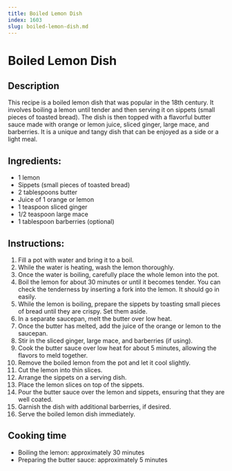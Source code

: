 ```yaml
---
title: Boiled Lemon Dish
index: 1603
slug: boiled-lemon-dish.md
---
```


# Boiled Lemon Dish

## Description
This recipe is a boiled lemon dish that was popular in the 18th century. It involves boiling a lemon until tender and then serving it on sippets (small pieces of toasted bread). The dish is then topped with a flavorful butter sauce made with orange or lemon juice, sliced ginger, large mace, and barberries. It is a unique and tangy dish that can be enjoyed as a side or a light meal.

## Ingredients:
- 1 lemon
- Sippets (small pieces of toasted bread)
- 2 tablespoons butter
- Juice of 1 orange or lemon
- 1 teaspoon sliced ginger
- 1/2 teaspoon large mace
- 1 tablespoon barberries (optional)

## Instructions:
1. Fill a pot with water and bring it to a boil.
2. While the water is heating, wash the lemon thoroughly.
3. Once the water is boiling, carefully place the whole lemon into the pot.
4. Boil the lemon for about 30 minutes or until it becomes tender. You can check the tenderness by inserting a fork into the lemon. It should go in easily.
5. While the lemon is boiling, prepare the sippets by toasting small pieces of bread until they are crispy. Set them aside.
6. In a separate saucepan, melt the butter over low heat.
7. Once the butter has melted, add the juice of the orange or lemon to the saucepan.
8. Stir in the sliced ginger, large mace, and barberries (if using).
9. Cook the butter sauce over low heat for about 5 minutes, allowing the flavors to meld together.
10. Remove the boiled lemon from the pot and let it cool slightly.
11. Cut the lemon into thin slices.
12. Arrange the sippets on a serving dish.
13. Place the lemon slices on top of the sippets.
14. Pour the butter sauce over the lemon and sippets, ensuring that they are well coated.
15. Garnish the dish with additional barberries, if desired.
16. Serve the boiled lemon dish immediately.

## Cooking time
- Boiling the lemon: approximately 30 minutes
- Preparing the butter sauce: approximately 5 minutes